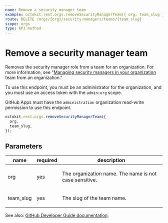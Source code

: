 ```yaml
---
name: Remove a security manager team
example: octokit.rest.orgs.removeSecurityManagerTeam({ org, team_slug })
route: DELETE /orgs/{org}/security-managers/teams/{team_slug}
scope: orgs
type: API method
---
```


# Remove a security manager team

Removes the security manager role from a team for an organization. For more information, see "[Managing security managers in your organization](https://docs.github.com/enterprise-cloud@latest//organizations/managing-peoples-access-to-your-organization-with-roles/managing-security-managers-in-your-organization) team from an organization."

To use this endpoint, you must be an administrator for the organization, and you must use an access token with the `admin:org` scope.

GitHub Apps must have the `administration` organization read-write permission to use this endpoint.

```js
octokit.rest.orgs.removeSecurityManagerTeam({
  org,
  team_slug,
});
```

## Parameters

<table>
  <thead>
    <tr>
      <th>name</th>
      <th>required</th>
      <th>description</th>
    </tr>
  </thead>
  <tbody>
    <tr><td>org</td><td>yes</td><td>

The organization name. The name is not case sensitive.

</td></tr>
<tr><td>team_slug</td><td>yes</td><td>

The slug of the team name.

</td></tr>
  </tbody>
</table>

See also: [GitHub Developer Guide documentation](https://docs.github.com/enterprise-cloud@latest//rest/reference/orgs#remove-a-security-manager-team).
